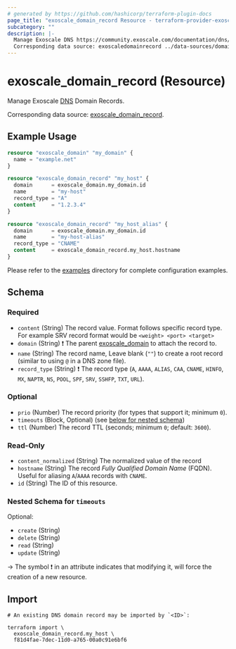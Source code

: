 ```yaml
---
# generated by https://github.com/hashicorp/terraform-plugin-docs
page_title: "exoscale_domain_record Resource - terraform-provider-exoscale"
subcategory: ""
description: |-
  Manage Exoscale DNS https://community.exoscale.com/documentation/dns/ Domain Records.
  Corresponding data source: exoscaledomainrecord ../data-sources/domain_record.md.
---
```


# exoscale_domain_record (Resource)

Manage Exoscale [DNS](https://community.exoscale.com/documentation/dns/) Domain Records.

Corresponding data source: [exoscale_domain_record](../data-sources/domain_record.md).

## Example Usage

```terraform
resource "exoscale_domain" "my_domain" {
  name = "example.net"
}

resource "exoscale_domain_record" "my_host" {
  domain      = exoscale_domain.my_domain.id
  name        = "my-host"
  record_type = "A"
  content     = "1.2.3.4"
}

resource "exoscale_domain_record" "my_host_alias" {
  domain      = exoscale_domain.my_domain.id
  name        = "my-host-alias"
  record_type = "CNAME"
  content     = exoscale_domain_record.my_host.hostname
}
```

Please refer to the [examples](https://github.com/exoscale/terraform-provider-exoscale/tree/master/examples/)
directory for complete configuration examples.

<!-- schema generated by tfplugindocs -->
## Schema

### Required

- `content` (String) The record value. Format follows specific record type. For example SRV record format would be `<weight> <port> <target>`
- `domain` (String) ❗ The parent [exoscale_domain](./domain.md) to attach the record to.
- `name` (String) The record name, Leave blank (`""`) to create a root record (similar to using `@` in a DNS zone file).
- `record_type` (String) ❗ The record type (`A`, `AAAA`, `ALIAS`, `CAA`, `CNAME`, `HINFO`, `MX`, `NAPTR`, `NS`, `POOL`, `SPF`, `SRV`, `SSHFP`, `TXT`, `URL`).

### Optional

- `prio` (Number) The record priority (for types that support it; minimum `0`).
- `timeouts` (Block, Optional) (see [below for nested schema](#nestedblock--timeouts))
- `ttl` (Number) The record TTL (seconds; minimum `0`; default: `3600`).

### Read-Only

- `content_normalized` (String) The normalized value of the record
- `hostname` (String) The record *Fully Qualified Domain Name* (FQDN). Useful for aliasing `A`/`AAAA` records with `CNAME`.
- `id` (String) The ID of this resource.

<a id="nestedblock--timeouts"></a>
### Nested Schema for `timeouts`

Optional:

- `create` (String)
- `delete` (String)
- `read` (String)
- `update` (String)

-> The symbol ❗ in an attribute indicates that modifying it, will force the creation of a new resource.

## Import

```shell
# An existing DNS domain record may be imported by `<ID>`:

terraform import \
  exoscale_domain_record.my_host \
  f81d4fae-7dec-11d0-a765-00a0c91e6bf6
```
